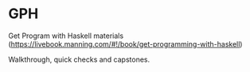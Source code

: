 # GPH
Get Program with Haskell materials (https://livebook.manning.com/#!/book/get-programming-with-haskell)

Walkthrough, quick checks and capstones.
